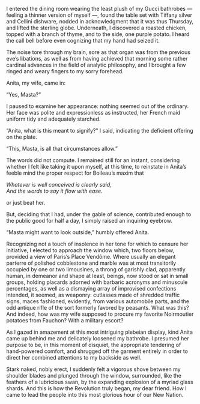 ﻿---
Title: The Timely Profits of Education
---

I entered the dining room wearing the least plush of my Gucci bathrobes — feeling a thinner version of myself —, found the table set with Tiffany silver and Cellini dishware, nodded in acknowledgment that it was thus Thursday, and lifted the sterling globe. Underneath, I discovered a roasted chicken, topped with a branch of thyme, and to the side, one purple potato. I heard the call bell before even cognizing that my hand had seized it.

The noise tore through my brain, sore as that organ was from the previous eve’s libations, as well as from having achieved that morning some rather cardinal advances in the field of analytic philosophy, and I brought a few ringed and weary fingers to my sorry forehead. 

Anita, my wife, came in: 

“Yes, Masta?”

I paused to examine her appearance: nothing seemed out of the ordinary. Her face was polite and expressionless as instructed, her French maid uniform tidy and adequately starched.

“Anita, what is this meant to signify?” I said, indicating the deficient offering on the plate.

“This, Masta, is all that circumstances allow.”

The words did not compute. I remained still for an instant, considering whether I felt like taking it upon myself, at this time, to reinstate in Anita’s feeble mind the proper respect for Boileau’s maxim that

<i>Whatever is well conceived is clearly said,<br>
And the words to say it flow with ease.</i>

or just beat her. 

But, deciding that I had, under the gable of science, contributed enough to the public good for half a day, I simply raised an inquiring eyebrow.

“Masta might want to look outside,” humbly offered Anita.

Recognizing not a touch of insolence in her tone for which to censure her initiative, I elected to approach the window which, two floors below, provided a view of Paris’s Place Vendôme. Where usually an elegant parterre of polished cobblestone and marble was at most transitorily occupied by one or two limousines, a throng of garishly clad, apparently human, in demeanor and shape at least, beings, now stood or sat in small groups, holding placards adorned with barbaric acronyms and minuscule percentages, as well as a dismaying array of improvised confections intended, it seemed, as weaponry: cutlasses made of shredded traffic signs, maces fashioned, evidently, from various automobile parts, and the odd antique rifle of the sort formerly favored by peasants. What was this? And indeed, how was my wife supposed to procure my favorite Noirmoutier potatoes from Fauchon? With a military escort?

As I gazed in amazement at this most intriguing plebeian display, kind Anita came up behind me and delicately loosened my bathrobe. I presumed her purpose to be, in this moment of disquiet, the appropriate tendering of hand-powered comfort, and shrugged off the garment entirely in order to direct her combined attentions to my backside as well.

Stark naked, nobly erect, I suddenly felt a vigorous shove between my shoulder blades and plunged through the window, surrounded, like the feathers of a lubricious swan, by the expanding explosion of a myriad glass shards. And this is how the Revolution truly began, my dear friend. How I came to lead the people into this most glorious hour of our New Nation.
